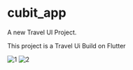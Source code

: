 # cubit_app

A new Travel UI Project.



This project is a Travel Ui Build on Flutter



![1](https://user-images.githubusercontent.com/54034862/182035075-5e5f252d-0ed3-4fda-a12c-219fbb3f12f9.png)
![2](https://user-images.githubusercontent.com/54034862/182035084-1fc337a3-8fa6-4791-a572-5786d98029fc.png)
